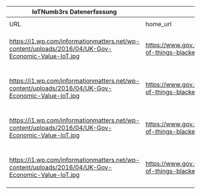 |IoTNumb3rs Datenerfassung|||||||||||
| ---- | ---- | ---- | ---- | ---- | ---- | ---- | ---- | ---- | ---- | ---- |
||||||||||||
|URL|home_url|filename|device_class|device_count|market_class|market_volume|prognosis_year|publication_year|authorship_class|Dropbox folder|
|https://i1.wp.com/informationmatters.net/wp-content/uploads/2016/04/UK-Gov-Economic-Value-IoT.jpg|https://www.gov.uk/government/publications/internet-of-things-blackett-review|file12_UK-Gov-Economic-Value-IoT.jpg|||global economic value(Cisco)|1.44E+13|2020|2014|scientist|Pattoho/20190115-1503|
|https://i1.wp.com/informationmatters.net/wp-content/uploads/2016/04/UK-Gov-Economic-Value-IoT.jpg|https://www.gov.uk/government/publications/internet-of-things-blackett-review|file12_UK-Gov-Economic-Value-IoT.jpg|||global economic value(IDC)|7.1E+12|2020|2014|scientist|Pattoho/20190115-1503|
|https://i1.wp.com/informationmatters.net/wp-content/uploads/2016/04/UK-Gov-Economic-Value-IoT.jpg|https://www.gov.uk/government/publications/internet-of-things-blackett-review|file12_UK-Gov-Economic-Value-IoT.jpg|||global economic value(Machina)|4.5E+12|2020|2014|scientist|Pattoho/20190115-1503|
|https://i1.wp.com/informationmatters.net/wp-content/uploads/2016/04/UK-Gov-Economic-Value-IoT.jpg|https://www.gov.uk/government/publications/internet-of-things-blackett-review|file12_UK-Gov-Economic-Value-IoT.jpg|||global economic value(Gartner)|1.9E+12|2020|2014|scientist|Pattoho/20190115-1503|
